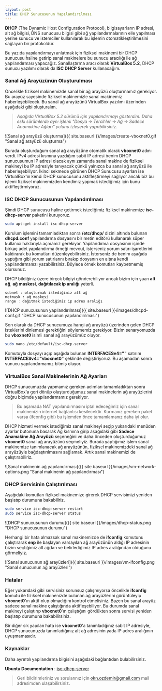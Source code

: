 ```yaml
---
layout: post
title: DHCP Sunucusunun Yapılandırılması
---
```


**DHCP** (The Dynamic Host Configuration Protocol), bilgisayarların IP adresi, alt ağ bilgisi, DNS sunucusu bilgisi gibi ağ yapılandırmalarının elle yapılması yerine sunucu ve istemciler kullanılarak bu işlemin otomatikleştirilmesini sağlayan bir protokoldür.

Bu yazıda yapılandırmayı anlatmak için fiziksel makinemi bir DHCP sunucusu haline getirip sanal makinelere bu sunucu aracılığı ile ağ yapılandırması yapacağız. Sanallaştırma aracı olarak **VirtualBox 5.2**, DHCP sunucu yazılımı olarak da **ISC DHCP Server** kullanacağım.

### Sanal Ağ Arayüzünün Oluşturulması

Öncelikle fiziksel makinemizde sanal bir ağ arayüzü oluşturmamız gerekiyor. Bu arayüz sayesinde fiziksel makinemizle sanal makinemiz haberleşebilecek. Bu sanal ağ arayüzünü VirtualBox yazılımı üzerinden aşağıdaki gibi oluşturalım.
>_Aşağıda VirtualBox 5.2 sürümü için yapılandırmayı gösterdim. Daha eski sürümlerde aynı işlemi "Dosya -> Tercihler -> Ağ -> Sadece Anamakine Ağları" yolunu izleyerek yapabilirsiniz._

![Sanal ağ arayüzü oluşturma]({{ site.baseurl }}/images/create-vboxnet0.gif "Sanal ağ arayüzü oluşturma")

Burada oluşturduğum sanal ağ arayüzüne otomatik olarak **vboxnet0** adını verdi. IPv4 adresi kısmına yazdığım sabit IP adresi benim DHCP sunucusumun IP adresi olacak aynı zamanda sanal makine de fiziksel makineyi bu IP adresiyle tanıyacak çünkü yalnızca bu sanal ağ arayüzü ile haberleşebiliyor. İkinci sekmede görünen DHCP Sunucusu ayarları ise VirtualBox'ın kendi DHCP sunucusunu aktifleştirmeyi sağlıyor ancak biz bu işlemi fiziksel makinemizden kendimiz yapmak istediğimiz için bunu aktifleştirmiyoruz.

### ISC DHCP Sunucusunun Yapılandırılması

Şimdi DHCP sunucusu haline getirmek istediğimiz fiziksel makinemize **isc-dhcp-server** paketini kuruyoruz.

```bash
sudo apt-get install isc-dhcp-server
```
Kurulum işlemini tamamladıktan sonra **/etc/dhcp/** dizini altında bulunan **dhcpd.conf** yapılandırma dosyasını bir metin editörü kullanarak süper kullanıcı haklarıyla açmamız gerekiyor. Yapılandırma dosyasının içinde birkaç adet yapılandırma örneği mevcut, isterseniz yorum satırı işaretlerini kaldırarak bu komutları düzenleyebilirsiniz. İsterseniz de benim aşağıda yaptığım gibi yorum satırlarını bırakıp dosyanın en altına kendi yapılandırmanızı yazabilirsiniz. Böylece örnek komutları kaybetmemiş olursunuz.

DHCP bildiğiniz üzere birçok bilgiyi gönderebiliyor ancak bizim için şuan **alt ağ**, **ağ maskesi**, **dağıtılacak ip aralığı** yeterli.
```
subnet : oluşturmak istediğimiz alt ağ
netmask : ağ maskesi
range : dağıtmak istediğimiz ip adres aralığı
```

![DHCP sunucusunun yapılandırılması]({{ site.baseurl }}/images/dhcpd-conf.gif "DHCP sunucusunun yapılandırılması")

Son olarak da DHCP sunucumuza hangi ağ arayüzü üzerinden gelen DHCP isteklerini dinlemesi gerektiğini söylememiz gerekiyor. Bizim senaryomuzda bu **vboxnet0** isimli sanal ağ arayüzümüz oluyor.

```bash
sudo nano /etc/default/isc-dhcp-server
```
Komutuyla dosyayı açıp aşağıda bulunan **INTERFACESv4=""** satırını **INTERFACESv4="vboxnet0"** şeklinde değiştiriyoruz. Bu aşamadan sonra sunucu yapılandırmamız bitmiş oluyor.

### VirtualBox Sanal Makinelerinin Ağ Ayarları

DHCP sunucumuzda yapmamız gereken adımları tamamladıktan sonra VirtualBox'a geri dönüp oluşturduğumuz sanal makinelerin ağ arayüzlerini doğru biçimde yapılandırmamız gerekiyor.
>Bu aşamada NAT yapılandırmasını iptal edeceğimiz için sanal makinenizin internet bağlantısı kesilecektir. Kurmanız gereken paket varsa (ifconfig gibi) bu işlemden önce tamamlamanız daha iyi olur.

DHCP hizmeti vermek istediğimiz sanal makineyi seçip yukarıdaki menüden ayarlar butonuna basarak Ağ kısmına girip aşağıdaki gibi **Sadece Anamakine Ağ Arayüzü** seçeneğini ve daha önceden oluşturduğumuz **vboxnet0** sanal ağ arayüzünü seçmeliyiz. Burada yaptığımız işlem sanal makinemize tanımlanacak ağ arayüzünün, fiziksel makinemizdeki sanal ağ arayüzüyle bağdaştırılmasını sağlamak. Artık sanal makinemizi de çalıştırabiliriz.

![Sanal makinenin ağ yapılandırması]({{ site.baseurl }}/images/vm-network-options.png "Sanal makinenin ağ yapılandırması")

### DHCP Servisinin Çalıştırılması

Aşağıdaki komutları fiziksel makinemize girerek DHCP servisimizi yeniden başlatıp durumuna bakabiliriz.

```bash
sudo service isc-dhcp-server restart
sudo service isc-dhcp-server status
```
![DHCP sunucusunun durumu]({{ site.baseurl }}/images/dhcp-status.png "DHCP sunucusunun durumu")

Herhangi bir hata almazsak sanal makinemizde de **ifconfig** komutunu çalıştırarak **enp** ile başlayan varsayılan ağ arayüzünün aldığı IP adresinin bizim seçtiğimiz alt ağdan ve belirlediğimiz IP adres aralığından olduğunu görmeliyiz.

![Sanal sunucunun ağ arayüzleri]({{ site.baseurl }}/images/vm-ifconfig.png "Sanal sunucunun ağ arayüzleri")

### Hatalar

Eğer yukarıdaki gibi servisiniz sorunsuz çalışmıyorsa öncelikle **ifconfig** komutu ile fiziksel makinenizde bulunan ağ arayüzlerini görüntüleyip **vboxnet0**'ın aktif olup olmadığını kontrol etmelisiniz. Bazen bu sanal arayüz sadece sanal makine çalıştığında aktifleşebiliyor. Bu durumda sanal makineyi çalıştırıp **vboxnet0**'ın çalıştığını gördükten sonra servisi yeniden başlatıp durumuna bakabilirsiniz.

Bir diğer sık yapılan hata ise **vboxnet0**'a tanımladığınız sabit IP adresiyle, DHCP sunucunuzda tanımladığınız alt ağ adresinin yada IP adres aralığının uyuşmamasıdır.

### Kaynaklar

Daha ayrıntılı yapılandırma bilgisini aşağıdaki bağlantıdan bulabilirsiniz.

**Ubuntu Documentation** : [isc-dhcp-server](https://help.ubuntu.com/community/isc-dhcp-server)

> Geri bildirimleriniz ve sorularınız için okn.ozdemir@gmail.com mail adresimden ulaşabilirsiniz.
